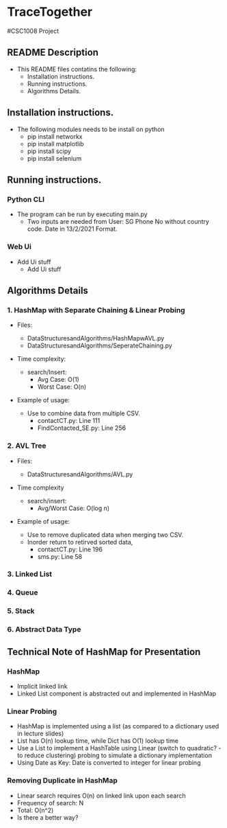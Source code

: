 # TraceTogether

#CSC1008 Project

## README Description
  - This README files contatins the following:
    - Installation instructions.
    - Running instructions.
    - Algorithms Details.

## Installation instructions.
  - The following modules needs to be install on python
    - pip install networkx
    - pip install matplotlib
    - pip install scipy
    - pip install selenium

## Running instructions.
### Python CLI
  - The program can be run by executing main.py
    - Two inputs are needed from User: SG Phone No without country code. Date in 13/2/2021 Format.
### Web Ui
  - Add Ui stuff
    - Add Ui stuff

## Algorithms Details
### 1. HashMap with Separate Chaining & Linear Probing
  - Files:
    - DataStructuresandAlgorithms/HashMapwAVL.py
    - DataStructuresandAlgorithms/SeperateChaining.py

  - Time complexity:
    - search/Insert:
      - Avg Case: O(1)
      - Worst Case: O(n)

  - Example of usage:
    - Use to combine data from multiple CSV.
      - contactCT.py: Line 111
      - FindContacted_SE.py: Line 256

### 2. AVL Tree
  - Files:
    - DataStructuresandAlgorithms/AVL.py

  - Time complexity
    - search/insert:
      - Avg/Worst Case: O(log n)

  - Example of usage:
    - Use to remove duplicated data when merging two CSV.
    - Inorder return to retirved sorted data,
      - contactCT.py: Line 196
      - sms.py: Line 58

### 3.  Linked List

### 4. Queue

### 5. Stack

### 6. Abstract Data Type
  

## Technical Note of HashMap for Presentation 
### HashMap 
  - Implicit linked link 
  - Linked List component is abstracted out and implemented in HashMap 

### Linear Probing
  - HashMap is implemented using a list (as compared to a dictionary used in lecture slides)
  - List has O(n) lookup time, while Dict has O(1) lookup time
  - Use a List to implement a HashTable using Linear (switch to quadratic? - to reduce clustering) probing to simulate a dictionary implementation 
  - Using Date as Key: Date is converted to integer for linear probing 

### Removing Duplicate in HashMap 
  - Linear search requires O(n) on linked link upon each search
  - Frequency of search: N
  - Total: O(n^2)
  - Is there a better way?



